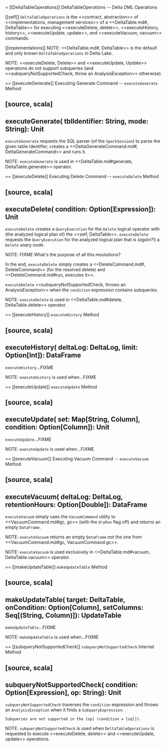= [[DeltaTableOperations]] DeltaTableOperations -- Delta DML Operations

[[self]]
`DeltaTableOperations` is the <<contract, abstraction>> of <<implementations, management services>> of a <<DeltaTable.md#, DeltaTable>> for executing <<executeDelete, delete>>, <<executeHistory, history>>, <<executeUpdate, update>>, and <<executeVacuum, vacuum>> commands.

[[implementations]]
NOTE: <<DeltaTable.md#, DeltaTable>> is the default and only known `DeltaTableOperations` in Delta Lake.

NOTE: <<executeDelete, Delete>> and <<executeUpdate, Update>> operations do not support subqueries (and <<subqueryNotSupportedCheck, throw an AnalysisException>> otherwise).

== [[executeGenerate]] Executing Generate Command -- `executeGenerate` Method

[source, scala]
----
executeGenerate(
  tblIdentifier: String,
  mode: String): Unit
----

`executeGenerate` requests the SQL parser (of the `SparkSession`) to parse the given table identifier, creates a <<DeltaGenerateCommand.md#, DeltaGenerateCommand>> and runs it.

NOTE: `executeGenerate` is used in <<DeltaTable.md#generate, DeltaTable.generate>> operator.

== [[executeDelete]] Executing Delete Command -- `executeDelete` Method

[source, scala]
----
executeDelete(
  condition: Option[Expression]): Unit
----

`executeDelete` creates a `QueryExecution` for the `Delete` logical operator with (the analyzed logical plan of) the <<self, DeltaTable>>. `executeDelete` requests the `QueryExecution` for the analyzed logical plan that is (_again?!_) a `Delete` unary node.

NOTE: FIXME What's the purpose of all this resolutions?

In the end, `executeDelete` simply creates a <<DeleteCommand.md#, DeleteCommand>> (for the resolved delete) and <<DeleteCommand.md#run, executes it>>.

`executeDelete` <<subqueryNotSupportedCheck, throws an AnalysisException>> when the `condition` expression contains subqueries.

NOTE: `executeDelete` is used in <<DeltaTable.md#delete, DeltaTable.delete>> operator.

== [[executeHistory]] `executeHistory` Method

[source, scala]
----
executeHistory(
  deltaLog: DeltaLog,
  limit: Option[Int]): DataFrame
----

`executeHistory`...FIXME

NOTE: `executeHistory` is used when...FIXME

== [[executeUpdate]] `executeUpdate` Method

[source, scala]
----
executeUpdate(
  set: Map[String, Column],
  condition: Option[Column]): Unit
----

`executeUpdate`...FIXME

NOTE: `executeUpdate` is used when...FIXME

== [[executeVacuum]] Executing Vacuum Command -- `executeVacuum` Method

[source, scala]
----
executeVacuum(
  deltaLog: DeltaLog,
  retentionHours: Option[Double]): DataFrame
----

`executeVacuum` simply uses the `VacuumCommand` utility to <<VacuumCommand.md#gc, gc>> (with the `dryRun` flag off) and returns an empty `DataFrame`.

NOTE: `executeVacuum` returns an empty `DataFrame` not the one from <<VacuumCommand.md#gc, VacuumCommand.gc>>.

NOTE: `executeVacuum` is used exclusively in <<DeltaTable.md#vacuum, DeltaTable.vacuum>> operator.

== [[makeUpdateTable]] `makeUpdateTable` Method

[source, scala]
----
makeUpdateTable(
  target: DeltaTable,
  onCondition: Option[Column],
  setColumns: Seq[(String, Column)]): UpdateTable
----

`makeUpdateTable`...FIXME

NOTE: `makeUpdateTable` is used when...FIXME

== [[subqueryNotSupportedCheck]] `subqueryNotSupportedCheck` Internal Method

[source, scala]
----
subqueryNotSupportedCheck(
  condition: Option[Expression],
  op: String): Unit
----

`subqueryNotSupportedCheck` traverses the `condition` expression and throws an `AnalysisException` when it finds a `SubqueryExpression`:

```
Subqueries are not supported in the [op] (condition = [sql]).
```

NOTE: `subqueryNotSupportedCheck` is used when `DeltaTableOperations` is requested to execute <<executeDelete, delete>> and <<executeUpdate, update>> operations.
